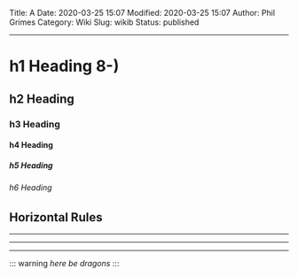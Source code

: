 Title: A
Date: 2020-03-25 15:07
Modified: 2020-03-25 15:07
Author: Phil Grimes
Category: Wiki
Slug: wikib
Status: published

---

# h1 Heading 8-)
## h2 Heading
### h3 Heading
#### h4 Heading
##### h5 Heading
###### h6 Heading


## Horizontal Rules

___

---

***


::: warning
*here be dragons*
:::